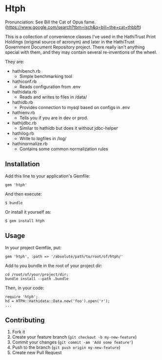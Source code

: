 # Htph

Pronunciation: See Bill the Cat of Opus fame. (https://www.google.com/search?tbm=isch&q=bill+the+cat+thbbft)

This is a collection of convenience classes I've used in the HathiTrust Print Holdings (original source of acronym)
and later in the HathiTrust Government Document Repository project. There really isn't anything special with them, and
they may contain several re-inventions of the wheel.

They are:

* hathibench.rb
    * Simple benchmarking tool
* hathiconf.rb
    * Reads configuration from .env  
* hathidata.rb
    * Reads and writes to files in /data/
* hathidb.rb
    * Provides connection to mysql based on configs in .env 
* hathienv.rb
    * Tells you if you are in dev or prod.
* hathijdbc.rb
    * Similar to hathidb but does it without jdbc-helper
* hathilog.rb
    * Write to logfiles in /log/
* hathinormalize.rb
    * Contains some common normalization rules 

## Installation

Add this line to your application's Gemfile:

    gem 'htph'

And then execute:

    $ bundle

Or install it yourself as:

    $ gem install htph

## Usage

In your project Gemfile, put:

    gem 'htph', :path => '/absolute/path/to/root/of/htph/'

Add to you bundle in the root of your project dir:

    cd /root/of/your/project/dir;
    bundle install --path .bundle

Then, in your code:

    require 'htph';
    hd = HTPH::Hathidata::Data.new('foo').open('r');
    ...

## Contributing

1. Fork it
2. Create your feature branch (`git checkout -b my-new-feature`)
3. Commit your changes (`git commit -am 'Add some feature'`)
4. Push to the branch (`git push origin my-new-feature`)
5. Create new Pull Request

